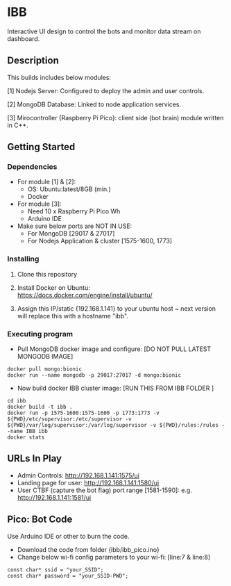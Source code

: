 # IBB

Interactive UI design to control the bots and monitor data stream on dashboard.

## Description

This builds includes below modules:

[1] Nodejs Server: Configured to deploy the admin and user controls.

[2] MongoDB Database: Linked to node application services.

[3] Mirocontroller {Raspberry Pi Pico}: client side (bot brain) module written in C++.


## Getting Started

### Dependencies

* For module [1] & [2]:
  - OS: Ubuntu:latest/8GB (min.)
  - Docker
* For module [3]:
  - Need 10 x Raspberry Pi Pico Wh
  - Arduino IDE
* Make sure below ports are NOT IN USE:
  - For MongoDB [29017 & 27017]
  - For Nodejs Application & cluster [1575-1600, 1773]

### Installing

1. Clone this repository

2. Install Docker on Ubuntu: https://docs.docker.com/engine/install/ubuntu/
   
3. Assign this IP/static {192.168.1.141} to your ubuntu host ~ next version will replace this with a hostname "ibb".


### Executing program

* Pull MongoDB docker image and configure: [DO NOT PULL LATEST MONGODB IMAGE]
```
docker pull mongo:bionic
docker run --name mongodb -p 29017:27017 -d mongo:bionic
```
* Now build docker IBB cluster image: [RUN THIS FROM IBB FOLDER ]
```
cd ibb
docker build -t ibb .
docker run -p 1575-1600:1575-1600 -p 1773:1773 -v ${PWD}/etc/supervisor:/etc/supervisor -v ${PWD}/var/log/supervisor:/var/log/supervisor -v ${PWD}/rules:/rules --name IBB ibb
docker stats
```

## URLs In Play

* Admin Controls: http://192.168.1.141:1575/ui
* Landing page for user: http://192.168.1.141:1580/ui
* User CTBF (capture the bot flag) port range [1581-1590]: e.g. http://192.168.1.141:1581/ui

## Pico: Bot Code

Use Arduino IDE or other to burn the code.
* Download the code from folder {ibb/ibb_pico.ino}
* Change below wi-fi config parameters to your wi-fi: [line:7 & line:8]
``` 
const char* ssid = "your_SSID";    
const char* password = "your_SSID-PWD";
```
